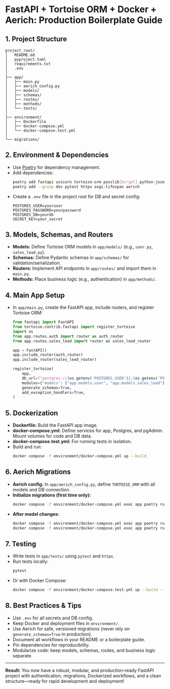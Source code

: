 # FastAPI + Tortoise ORM + Docker + Aerich: Production Boilerplate Guide

## 1. Project Structure

```
project_root/
│   README.md
│   pyproject.toml
│   requirements.txt
│   .env
│
├── app/
│   ├── main.py
│   ├── aerich_config.py
│   ├── models/
│   ├── schemas/
│   ├── routes/
│   ├── methods/
│   └── tests/
│
├── environment/
│   ├── Dockerfile
│   ├── docker-compose.yml
│   └── docker-compose.test.yml
│
└── migrations/
```

## 2. Environment & Dependencies

- Use [Poetry](https://python-poetry.org/) for dependency management.
- Add dependencies:
  ```sh
  poetry add fastapi uvicorn tortoise-orm passlib[bcrypt] python-jose
  poetry add --group dev pytest httpx asgi-lifespan aerich
  ```
- Create a `.env` file in the project root for DB and secret config:
  ```env
  POSTGRES_USER=youruser
  POSTGRES_PASSWORD=yourpassword
  POSTGRES_DB=yourdb
  SECRET_KEY=your_secret
  ```

## 3. Models, Schemas, and Routers

- **Models:** Define Tortoise ORM models in `app/models/` (e.g., `user.py`, `sales_lead.py`).
- **Schemas:** Define Pydantic schemas in `app/schemas/` for validation/serialization.
- **Routers:** Implement API endpoints in `app/routes/` and import them in `main.py`.
- **Methods:** Place business logic (e.g., authentication) in `app/methods/`.

## 4. Main App Setup

- In `app/main.py`, create the FastAPI app, include routers, and register Tortoise ORM:
  ```python
  from fastapi import FastAPI
  from tortoise.contrib.fastapi import register_tortoise
  import os
  from app.routes.auth import router as auth_router
  from app.routes.sales_lead import router as sales_lead_router

  app = FastAPI()
  app.include_router(auth_router)
  app.include_router(sales_lead_router)

  register_tortoise(
      app,
      db_url=f"postgres://{os.getenv('POSTGRES_USER')}:{os.getenv('POSTGRES_PASSWORD')}@db:5432/{os.getenv('POSTGRES_DB')}",
      modules={"models": ["app.models.user", "app.models.sales_lead"]},
      generate_schemas=True,
      add_exception_handlers=True,
  )
  ```

## 5. Dockerization

- **Dockerfile:** Build the FastAPI app image.
- **docker-compose.yml:** Define services for app, Postgres, and pgAdmin. Mount volumes for code and DB data.
- **docker-compose.test.yml:** For running tests in isolation.
- Build and run:
  ```sh
  docker compose -f environment/docker-compose.yml up --build
  ```

## 6. Aerich Migrations

- **Aerich config:** In `app/aerich_config.py`, define `TORTOISE_ORM` with all models and DB connection.
- **Initialize migrations (first time only):**
  ```sh
  docker compose -f environment/docker-compose.yml exec app poetry run aerich init-db
  ```
- **After model changes:**
  ```sh
  docker compose -f environment/docker-compose.yml exec app poetry run aerich migrate
  docker compose -f environment/docker-compose.yml exec app poetry run aerich upgrade
  ```

## 7. Testing

- Write tests in `app/tests/` using `pytest` and `httpx`.
- Run tests locally:
  ```sh
  pytest
  ```
- Or with Docker Compose:
  ```sh
  docker compose -f environment/docker-compose.test.yml up --build --abort-on-container-exit
  ```

## 8. Best Practices & Tips

- Use `.env` for all secrets and DB config.
- Keep Docker and deployment files in `environment/`.
- Use Aerich for safe, versioned migrations (never rely on `generate_schemas=True` in production).
- Document all workflows in your README or a boilerplate guide.
- Pin dependencies for reproducibility.
- Modularize code: keep models, schemas, routes, and business logic separate.

---

**Result:**
You now have a robust, modular, and production-ready FastAPI project with authentication, migrations, Dockerized workflows, and a clean structure—ready for rapid development and deployment!

